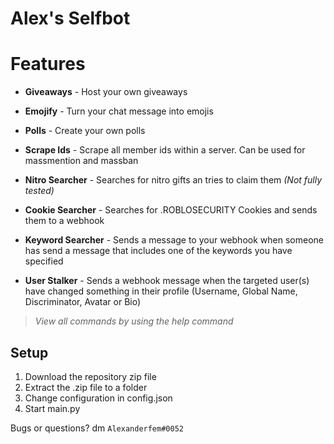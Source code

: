 # Alex's Selfbot



# Features
* **Giveaways** - Host your own giveaways
* **Emojify** - Turn your chat message into emojis
* **Polls** - Create your own polls
* **Scrape Ids** - Scrape all member ids within a server. Can be used for massmention and massban

* **Nitro Searcher** - Searches for nitro gifts an tries to claim them *(Not fully tested)*
* **Cookie Searcher** - Searches for .ROBLOSECURITY Cookies and sends them to a webhook
* **Keyword Searcher** - Sends a message to your webhook when someone has send a message that includes one of the keywords you have specified
* **User Stalker** - Sends a webhook message when the targeted user(s) have changed something in their profile (Username, Global Name, Discriminator, Avatar or Bio)

> *View all commands by using the help command*

## Setup

1. Download the repository zip file
2. Extract the .zip file to a folder
3. Change configuration in config.json
4. Start main.py


Bugs or questions? dm `Alexanderfem#0052`

